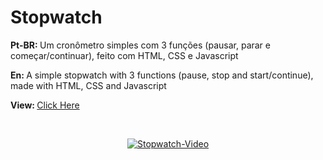 # Stopwatch


<p> <strong>Pt-BR: </strong> Um cronômetro simples com 3 funções (pausar, parar e começar/continuar), feito com HTML, CSS e Javascript</p>
<p> <strong>En: </strong>A simple stopwatch with 3 functions (pause, stop and start/continue), made with HTML, CSS and Javascript</p>
<p > <strong>View: </strong> <a href="https://leoaoun.github.io/Stopwatch-Cronometro/" target="_blank"> Click Here</p>
<br>
<div align="center">

![Stopwatch-Video](https://user-images.githubusercontent.com/100950151/160219544-38059969-5178-4ca7-a60c-343535e1d0a0.gif)
  
</div>

